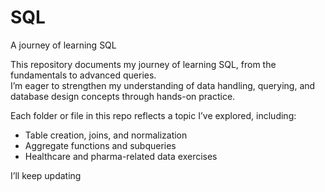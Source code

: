 # SQL
A journey of learning SQL 


This repository documents my journey of learning SQL, from the fundamentals to advanced queries.  
I’m eager to strengthen my understanding of data handling, querying, and database design concepts through hands-on practice.  

Each folder or file in this repo reflects a topic I’ve explored, including:
- Table creation, joins, and normalization  
- Aggregate functions and subqueries  
- Healthcare and pharma-related data exercises  

I’ll keep updating 
